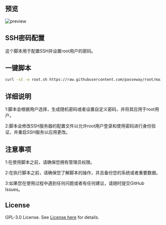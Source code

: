 
## 预览

![preview](https://tc.943465722.xyz/i/2024/04/06/095838.png
)

## SSH密码配置

这个脚本用于配置SSH并设置root用户的密码。


## 一键脚本

  ```bash
curl -sS -o root.sh https://raw.githubusercontent.com/passeway/root/main/root.sh && chmod +x root.sh && ./root.sh
```
## 详细说明
1:脚本会根据用户选择，生成随机密码或者设置自定义密码，并将其应用于root用户。

2:脚本会修改SSH服务器的配置文件以允许root用户登录和使用密码进行身份验证，并重启SSH服务以应用更改。
## 注意事项
1:在使用脚本之前，请确保您拥有管理员权限。

2:在执行脚本之前，请确保您了解脚本的操作，并且备份您的系统或者重要数据。

3:如果您在使用过程中遇到任何问题或者有任何建议，请随时提交GitHub Issues。
## License

GPL-3.0 License. See [License here](./LICENSE) for details.
